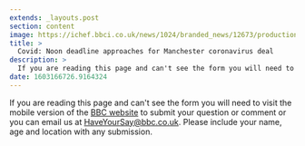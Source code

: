 ```yaml
--- 
extends: _layouts.post 
section: content 
image: https://ichef.bbci.co.uk/news/1024/branded_news/12673/production/_114997357_mediaitem114997356.jpg 
title: > 
  Covid: Noon deadline approaches for Manchester coronavirus deal 
description: > 
  If you are reading this page and can't see the form you will need to visit the mobile version of the BBC website to submit your question or comment or you can email us at HaveYourSay@bbc.co.uk.Please include your name, age and location with any submission. 
date: 1603166726.9164324 
--- 
```

<div><p>If you are reading this page and can't see the form you will need to visit the mobile version of the <a href="https://www.bbc.co.uk/news/have_your_say" class="css-yidnqd-InlineLink e1no5rhv0">BBC website</a> to submit your question or comment or you can email us at <a href="mailto:Haveyoursay@bbc.co.uk" class="css-yidnqd-InlineLink e1no5rhv0">HaveYourSay@bbc.co.uk</a>. Please include your name, age and location with any submission. </p></div>
